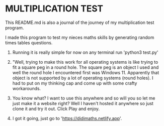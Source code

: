 # MULTIPLICATION TEST
This README.md is also a journal of the journey of my multiplication test program.

I made this program to test my nieces maths skills by generating random times tables questions.

1. Running it is really simple for now on any terminal run 'python3 test.py'

2. "Well, trying to make this work for all operating systems is like trying to fit a square peg in a round hole. 
    The square peg is an object I used and well the round hole I encountered first was Windows 11. Apparently that object is not supported by a lot of operating systems (round holes). 
    I had to put on my thinking cap and come up with some crafty workarounds.

3. You know what? I want to use this anywhere and so will you so let me just make it a website right?
   Well I haven't hosted it anywhere so just clone it and try it out.
    Click Play and enjoy.

4. I got it going, just go to 'https://didimaths.netlify.app'.  
